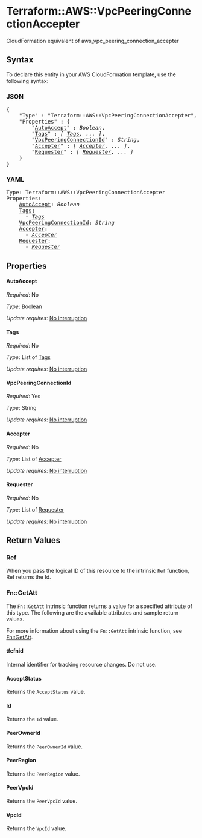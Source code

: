 # Terraform::AWS::VpcPeeringConnectionAccepter

CloudFormation equivalent of aws_vpc_peering_connection_accepter

## Syntax

To declare this entity in your AWS CloudFormation template, use the following syntax:

### JSON

<pre>
{
    "Type" : "Terraform::AWS::VpcPeeringConnectionAccepter",
    "Properties" : {
        "<a href="#autoaccept" title="AutoAccept">AutoAccept</a>" : <i>Boolean</i>,
        "<a href="#tags" title="Tags">Tags</a>" : <i>[ <a href="tags.md">Tags</a>, ... ]</i>,
        "<a href="#vpcpeeringconnectionid" title="VpcPeeringConnectionId">VpcPeeringConnectionId</a>" : <i>String</i>,
        "<a href="#accepter" title="Accepter">Accepter</a>" : <i>[ <a href="accepter.md">Accepter</a>, ... ]</i>,
        "<a href="#requester" title="Requester">Requester</a>" : <i>[ <a href="requester.md">Requester</a>, ... ]</i>
    }
}
</pre>

### YAML

<pre>
Type: Terraform::AWS::VpcPeeringConnectionAccepter
Properties:
    <a href="#autoaccept" title="AutoAccept">AutoAccept</a>: <i>Boolean</i>
    <a href="#tags" title="Tags">Tags</a>: <i>
      - <a href="tags.md">Tags</a></i>
    <a href="#vpcpeeringconnectionid" title="VpcPeeringConnectionId">VpcPeeringConnectionId</a>: <i>String</i>
    <a href="#accepter" title="Accepter">Accepter</a>: <i>
      - <a href="accepter.md">Accepter</a></i>
    <a href="#requester" title="Requester">Requester</a>: <i>
      - <a href="requester.md">Requester</a></i>
</pre>

## Properties

#### AutoAccept

_Required_: No

_Type_: Boolean

_Update requires_: [No interruption](https://docs.aws.amazon.com/AWSCloudFormation/latest/UserGuide/using-cfn-updating-stacks-update-behaviors.html#update-no-interrupt)

#### Tags

_Required_: No

_Type_: List of <a href="tags.md">Tags</a>

_Update requires_: [No interruption](https://docs.aws.amazon.com/AWSCloudFormation/latest/UserGuide/using-cfn-updating-stacks-update-behaviors.html#update-no-interrupt)

#### VpcPeeringConnectionId

_Required_: Yes

_Type_: String

_Update requires_: [No interruption](https://docs.aws.amazon.com/AWSCloudFormation/latest/UserGuide/using-cfn-updating-stacks-update-behaviors.html#update-no-interrupt)

#### Accepter

_Required_: No

_Type_: List of <a href="accepter.md">Accepter</a>

_Update requires_: [No interruption](https://docs.aws.amazon.com/AWSCloudFormation/latest/UserGuide/using-cfn-updating-stacks-update-behaviors.html#update-no-interrupt)

#### Requester

_Required_: No

_Type_: List of <a href="requester.md">Requester</a>

_Update requires_: [No interruption](https://docs.aws.amazon.com/AWSCloudFormation/latest/UserGuide/using-cfn-updating-stacks-update-behaviors.html#update-no-interrupt)

## Return Values

### Ref

When you pass the logical ID of this resource to the intrinsic `Ref` function, Ref returns the Id.

### Fn::GetAtt

The `Fn::GetAtt` intrinsic function returns a value for a specified attribute of this type. The following are the available attributes and sample return values.

For more information about using the `Fn::GetAtt` intrinsic function, see [Fn::GetAtt](https://docs.aws.amazon.com/AWSCloudFormation/latest/UserGuide/intrinsic-function-reference-getatt.html).

#### tfcfnid

Internal identifier for tracking resource changes. Do not use.

#### AcceptStatus

Returns the <code>AcceptStatus</code> value.

#### Id

Returns the <code>Id</code> value.

#### PeerOwnerId

Returns the <code>PeerOwnerId</code> value.

#### PeerRegion

Returns the <code>PeerRegion</code> value.

#### PeerVpcId

Returns the <code>PeerVpcId</code> value.

#### VpcId

Returns the <code>VpcId</code> value.

